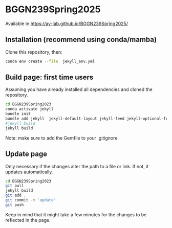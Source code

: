 # BGGN239Spring2025

Available in https://ay-lab.github.io/BGGN239Spring2025/

## Installation (recommend using conda/mamba)
Clone this repository, then:
```bash
conda env create --file  jekyll_env.yml
```

## Build page: first time users
Assuming you have already installed all dependencies and cloned the repository.
```bash
cd BGGN239Spring2023
conda activate jekyll
bundle init
bundle add jekyll  jekyll-default-layout jekyll-feed jekyll-optional-front-matter jekyll-paginate jekyll-redirect-from jekyll-relative-links jekyll-sitemap  classifier-reborn
#jekyll build
jekyll build
```
Note: make sure to add the Gemfile to your .gitignore

## Update page
Only necessary if the changes alter the path to a file or link. If not, it updates automatically.
```bash
cd BGGN239Spring2023
git pull
jekyll build
git add .
git commit -m 'update'
git push
```
Keep in mind that it might take a few minutes for the changes to be reflected in the page.

